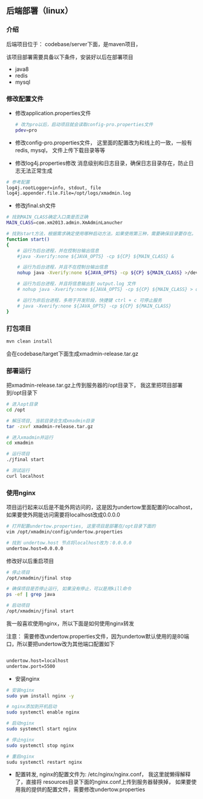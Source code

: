 ## 后端部署（linux）



### 介绍

后端项目位于： codebase/server下面，是maven项目，

该项目部署需要具备以下条件，安装好以后在部署项目

- java8
- redis
- mysql



### 修改配置文件

- 修改application.properties文件

  ```bash
  # 改为pro以后，启动项目就会读取config-pro.properties文件
  pdev=pro
  ```

- 修改config-pro.properties文件， 这里面的配置改为和线上的一致，一般有redis, mysql， 文件上传下载目录等等

- 修改log4j.properties修改 消息级别和日志目录，确保日志目录存在，防止日志无法正常生成

```bash
# 参考配置
log4j.rootLogger=info, stdout, file
log4j.appender.file.File=/opt/logs/xmadmin.log
```

- 修改jfinal.sh文件

```bash
# 找到MAIN_CLASS确定入口类是否正确
MAIN_CLASS=com.xm2013.admin.XmAdminLanucher

# 找到start方法，根据需求确定使用哪种启动方法，如果使用第三种，需要确保目录要存在。
function start()
{
    # 运行为后台进程，并在控制台输出信息
    #java -Xverify:none ${JAVA_OPTS} -cp ${CP} ${MAIN_CLASS} &

    # 运行为后台进程，并且不在控制台输出信息
    nohup java -Xverify:none ${JAVA_OPTS} -cp ${CP} ${MAIN_CLASS} >/dev/null 2>&1 &

    # 运行为后台进程，并且将信息输出到 output.log 文件
    # nohup java -Xverify:none ${JAVA_OPTS} -cp ${CP} ${MAIN_CLASS} > output.log &

    # 运行为非后台进程，多用于开发阶段，快捷键 ctrl + c 可停止服务
    # java -Xverify:none ${JAVA_OPTS} -cp ${CP} ${MAIN_CLASS}
}

```



### 打包项目

```bash
mvn clean install
```

会在codebase/target下面生成xmadmin-release.tar.gz



### 部署运行

把xmadmin-release.tar.gz上传到服务器的/opt目录下， 我这里把项目部署到/opt目录下

```bash
# 进入opt目录
cd /opt

# 解压项目, 当前目录会生成xmadmin目录
tar -zxvf xmadmin-release.tar.gz

# 进入xmadmin并运行
cd xmadmin

# 运行项目
./jfinal start

# 测试运行
curl localhost

```



### 使用nginx

项目运行起来以后是不能外网访问的，这是因为undertow里面配置的localhost，如果要使外网能访问需要将localhost改成0.0.0.0

```bash
# 打开配置undertow.properties, 这里项目是部署在/opt目录下面的
vim /opt/xmadmin/config/undertow.properties

# 找到 undertow.host 节点将localhost改为：0.0.0.0
undertow.host=0.0.0.0
```

修改好以后重启项目

```bash
# 停止项目
/opt/xmadmin/jfinal stop

# 确保项目是否停止运行, 如果没有停止，可以是用kill命令
ps -ef | grep java

# 启动项目
/opt/xmadmin/jfinal start
```



我一般喜欢使用nginx，所以下面是如何使用nginx转发

注意： 需要修改undertow.properties文件，因为undertow默认使用的是80端口，所以要把undertow改为其他端口配置如下

```bash

undertow.host=localhost
undertow.port=5500
```



- 安装nginx

```bash
# 安装nginx 
sudo yum install nginx -y

# nginx添加到开机启动
sudo systemctl enable nginx

# 启动nginx
sudo systemctl start nginx

# 停止nginx
sudo systemctl stop nginx

# 重启nginx
sudu systemctl restart nginx

```



- 配置转发, nginx的配置文件为: /etc/nginx/nginx.conf， 我这里就懒得解释了，直接将 resources目录下面的nginx.conf上传到服务器替换掉， 如果要使用我的提供的配置文件，需要修改undertow.properties





